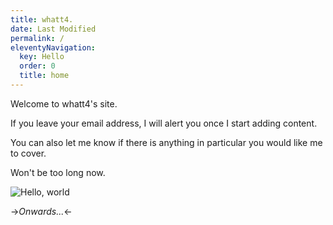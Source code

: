 ```yaml
---
title: whatt4.
date: Last Modified 
permalink: /
eleventyNavigation:
  key: Hello 
  order: 0
  title: home
---
```

Welcome to whatt4's site. 

If you leave your email address, I will alert you once I start adding content.

You can also let me know if there is anything in particular you would like me to cover.

Won't be too long now. 

![Hello, world](/content/images/hello.jpg)

->*Onwards...*<-



